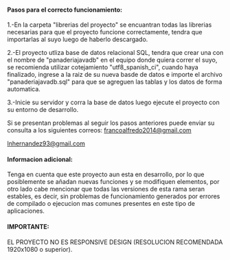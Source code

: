 #### Pasos para el correcto funcionamiento:

1.-En la carpeta "librerias del proyecto" se encuantran todas las librerias necesarias para que el proyecto funcione correctamente, 
tendra que importarlas al suyo luego de haberlo descargado.

2.-El proyecto utliza base de datos relacional SQL, tendra que crear una con el nombre de "panaderiajavadb" en el equipo donde quiera correr el suyo, se recomienda utilizar cotejamiento "utf8_spanish_ci", cuando haya finalizado, ingrese a la raiz de su nueva basde de datos e importe el archivo "panaderiajavadb.sql" para 
que se agreguen las tablas y los datos de forma automatica.

3.-Inicie su servidor y corra la base de datos luego ejecute el proyecto con su entorno de desarrollo.

Si se presentan problemas al seguir los pasos anteriores puede enviar su consulta a los siguientes correos:
francoalfredo2014@gmail.com

lnhernandez93@gmail.com


#### Informacion adicional:
Tenga en cuenta que este proyecto aun esta en desarrollo, por lo que posiblemente se añadan nuevas funciones y se modifiquen elementos, por otro lado cabe mencionar que todas las versiones de esta rama seran estables, es decir, sin problemas de funcionamiento generados por errores de compilado o ejecucion mas comunes presentes en este tipo de aplicaciones.
#### IMPORTANTE:  
EL PROYECTO NO ES RESPONSIVE DESIGN (RESOLUCION RECOMENDADA 1920x1080 o superior).

